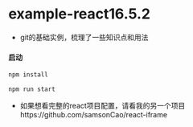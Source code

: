 # example-react16.5.2
- git的基础实例，梳理了一些知识点和用法
#### 启动

```javascript
npm install

npm run start

```
- 如果想看完整的react项目配置，请看我的另一个项目https://github.com/samsonCao/react-iframe
